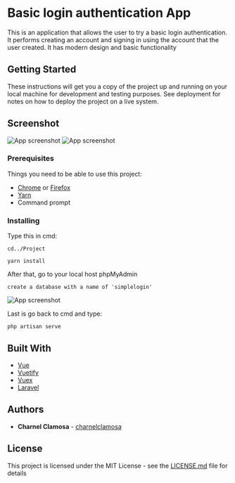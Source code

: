 # Basic login authentication App

This is an application that allows the user to try a basic login authentication. It performs creating an account and signing in using the account that the user created. It has modern design and basic functionality

## Getting Started

These instructions will get you a copy of the project up and running on your local machine for development and testing purposes. See deployment for notes on how to deploy the project on a live system.

## Screenshot
![App screenshot](https://i.imgur.com/EHasSr2.png)
![App screenshot](https://i.imgur.com/Y8hs7fo.png)

### Prerequisites

Things you need to be able to use this project:

* [Chrome](https://www.google.com/intl/en_ph/chrome/) or [Firefox](https://www.mozilla.org/en-US/firefox/new/)
* [Yarn](https://classic.yarnpkg.com/en/docs/install/#windows-stable)
* Command prompt

### Installing

Type this in cmd:

```
cd../Project
```
```
yarn install
```

After that, go to your local host phpMyAdmin
```
create a database with a name of 'simplelogin'
```
![App screenshot](https://i.imgur.com/6G1BRGB.png)

Last is go back to cmd and type:
```
php artisan serve
```

## Built With

* [Vue](https://vuejs.org/)
* [Vuetify](https://vuetifyjs.com/en/)
* [Vuex](https://vuex.vuejs.org/)
* [Laravel](https://laravel.com/)

## Authors

* **Charnel Clamosa** - [charnelclamosa](https://github.com/charnelclamosa)

## License

This project is licensed under the MIT License - see the [LICENSE.md](LICENSE.md) file for details

